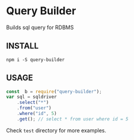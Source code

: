 # Query Builder
Builds sql query for RDBMS

## INSTALL
```
npm i -S query-builder
```

## USAGE
```js
const  b = require("query-builder");
var sql = sqldriver
	.select("*")
	.from("user")
	.where("id", 5)
	.get(); // select * from user where id = 5
```
Check `test` directory for more examples.
